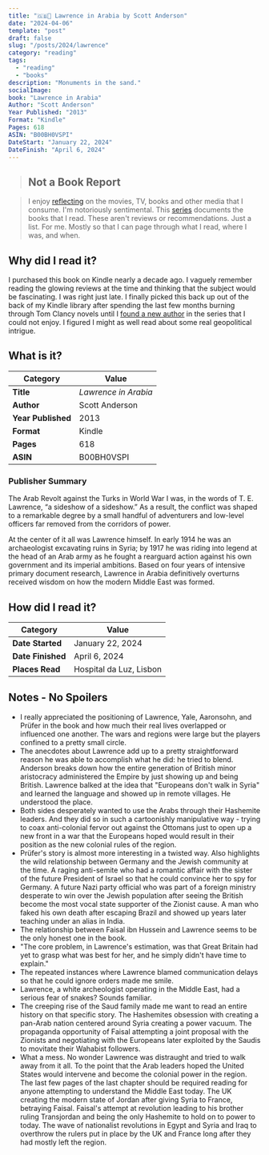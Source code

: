 ```yaml
---
title: "🇬🇧🐫 Lawrence in Arabia by Scott Anderson"
date: "2024-04-06"
template: "post"
draft: false
slug: "/posts/2024/lawrence"
category: "reading"
tags:
  - "reading"
  - "books"
description: "Monuments in the sand."
socialImage:
book: "Lawrence in Arabia"
Author: "Scott Anderson"
Year Published: "2013"
Format: "Kindle"
Pages: 618
ASIN: "B00BH0VSPI"
DateStart: "January 22, 2024"
DateFinish: "April 6, 2024"
---
```


> ## Not a Book Report

> I enjoy [reflecting](https://blog.samrhea.com/posts/2019/analyze-media-habits) on the movies, TV, books and other media that I consume. I'm notoriously sentimental. This [series](https://blog.samrhea.com/category/reading) documents the books that I read. These aren't reviews or recommendations. Just a list. For me. Mostly so that I can page through what I read, where I was, and when.

## Why did I read it?

I purchased this book on Kindle nearly a decade ago. I vaguely remember reading the glowing reviews at the time and thinking that the subject would be fascinating. I was right just late. I finally picked this back up out of the back of my Kindle library after spending the last few months burning through Tom Clancy novels until I [found a new author](https://blog.samrhea.com/posts/2024/power-empire) in the series that I could not enjoy. I figured I might as well read about some real geopolitical intrigue.

## What is it?

|Category|Value|
|---|---|
|**Title**|*Lawrence in Arabia*|
|**Author**|Scott Anderson|
|**Year Published**|2013|
|**Format**|Kindle|
|**Pages**|618|
|**ASIN**|B00BH0VSPI|

### Publisher Summary

The Arab Revolt against the Turks in World War I was, in the words of T. E. Lawrence, “a sideshow of a sideshow.” As a result, the conflict was shaped to a remarkable degree by a small handful of adventurers and low-level officers far removed from the corridors of power.

At the center of it all was Lawrence himself. In early 1914 he was an archaeologist excavating ruins in Syria; by 1917 he was riding into legend at the head of an Arab army as he fought a rearguard action against his own government and its imperial ambitions. Based on four years of intensive primary document research, Lawrence in Arabia definitively overturns received wisdom on how the modern Middle East was formed.

## How did I read it?

|Category|Value|
|---|---|
|**Date Started**|January 22, 2024|
|**Date Finished**|April 6, 2024|
|**Places Read**|Hospital da Luz, Lisbon|

## Notes - No Spoilers

* I really appreciated the positioning of Lawrence, Yale, Aaronsohn, and Prüfer in the book and how much their real lives overlapped or influenced one another. The wars and regions were large but the players confined to a pretty small circle.
* The anecdotes about Lawrence add up to a pretty straightforward reason he was able to accomplish what he did: he tried to blend. Anderson breaks down how the entire generation of British minor aristocracy administered the Empire by just showing up and being British. Lawrence balked at the idea that "Europeans don't walk in Syria" and learned the language and showed up in remote villages. He understood the place.
* Both sides desperately wanted to use the Arabs through their Hashemite leaders. And they did so in such a cartoonishly manipulative way - trying to coax anti-colonial fervor out against the Ottomans just to open up a new front in a war that the Europeans hoped would result in their position as the new colonial rules of the region.
* Prüfer's story is almost more interesting in a twisted way. Also highlights the wild relationship between Germany and the Jewish community at the time. A raging anti-semite who had a romantic affair with the sister of the future President of Israel so that he could convince her to spy for Germany. A future Nazi party official who was part of a foreign ministry desperate to win over the Jewish population after seeing the British become the most vocal state supporter of the Zionist cause. A man who faked his own death after escaping Brazil and showed up years later teaching under an alias in India.
* The relationship between Faisal ibn Hussein and Lawrence seems to be the only honest one in the book.
* "The core problem, in Lawrence's estimation, was that Great Britain had yet to grasp what was best for her, and he simply didn't have time to explain."
* The repeated instances where Lawrence blamed communication delays so that he could ignore orders made me smile.
* Lawrence, a white archeologist operating in the Middle East, had a serious fear of snakes? Sounds familiar.
* The creeping rise of the Saud family made me want to read an entire history on that specific story. The Hashemites obsession with creating a pan-Arab nation centered around Syria creating a power vacuum. The propaganda opportunity of Faisal attempting a joint proposal with the Zionists and negotiating with the Europeans later exploited by the Saudis to movitate their Wahabist followers.
* What a mess. No wonder Lawrence was distraught and tried to walk away from it all. To the point that the Arab leaders hoped the United States would intervene and become the colonial power in the region. The last few pages of the last chapter should be required reading for anyone attempting to understand the Middle East today. The UK creating the modern state of Jordan after giving Syria to France, betraying Faisal. Faisal's attempt at revolution leading to his brother ruling Transjordan and being the only Hashemite to hold on to power to today. The wave of nationalist revolutions in Egypt and Syria and Iraq to overthrow the rulers put in place by the UK and France long after they had mostly left the region.
